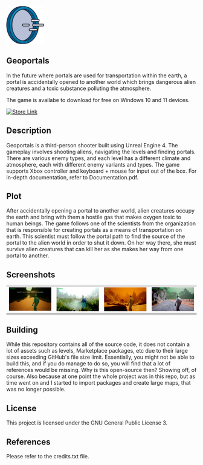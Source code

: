 <img src="Content/_Game/Assets/portal.png" width="100" height="100" />
<h2>Geoportals</h2>

In the future where portals are used for transportation within the earth, a portal is accidentally opened to another world which brings dangerous alien creatures and a toxic substance polluting the atmosphere.

The game is availabe to download for free on Windows 10 and 11 devices.

<a href='	https://www.microsoft.com/store/apps/9PD97FWSNDCR'><img src='https://developer.microsoft.com/en-us/store/badges/images/English_get-it-from-MS.png' alt='Store Link' height="50px"/></a>

## Description
Geoportals is a third-person shooter built using Unreal Engine 4. The gameplay involves shooting aliens, navigating the levels and finding portals. There are various enemy types, and each level has a different climate and atmosphere, each with different enemy variants and types. The game supports Xbox controller and keyboard + mouse for input out of the box. For in-depth documentation, refer to Documentation.pdf.


## Plot
After accidentally opening a portal to another world, alien creatures occupy the earth and bring with them a hostile gas that makes oxygen toxic to human beings. The game follows one of the scientists from the organization that is responsible for creating portals as a means of transportation on earth. This scientist must follow the portal path to find the source of the portal to the alien world in order to shut it down. On her way there, she must survive alien creatures that can kill her as she makes her way from one portal to another.

## Screenshots
<table><tr>
<td> <img src="Screenshots/1.png" alt="Drawing" style="width: 550px;"/> </td>
<td> <img src="Screenshots/2.png" alt="Drawing" style="width: 550px;"/> </td>
<td> <img src="Screenshots/3.png" alt="Drawing" style="width: 550px;"/> </td>
<td> <img src="Screenshots/4.png" alt="Drawing" style="width: 550px;"/> </td>
</tr></table>

## Building
While this repository contains all of the source code, it does not contain a lot of assets such as levels, Marketplace packages, etc due to their large sizes exceeding GitHub's file size limit. Essentially, you might not be able to build this, and if you do manage to do so, you will find that a lot of references would be missing. Why is this open-source then? Showing off, of course. Also because at one point the whole project was in this repo, but as time went on and I started to import packages and create large maps, that was no longer possible.

## License
This project is licensed under the GNU General Public License 3.

## References 
Please refer to the credits.txt file. 
  
